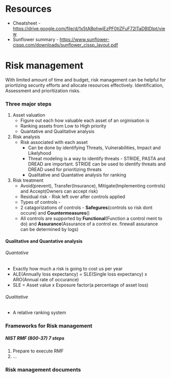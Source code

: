 # Resources
- Cheatsheet - https://drive.google.com/file/d/1x5tABphwjEzPF0tiZFuF72lTaDBIDlpt/view
- Sunflower summary - https://www.sunflower-cissp.com/downloads/sunflower_cissp_layout.pdf

# Risk management
With limited amount of time and budget, risk management can be helpful for priortizing security efforts and allocate resources effectively. Identification, Assessment and prioritization risks.

### Three major steps
1. Asset valuation
    - Figure out each how valuable each asset of an orginisation is
    - Ranking assets from Low to High priority
    - Quantative and Qualitative analysis
2. Risk analysis
    - Risk associated with each asset
        - Can be done by identifying Threats, Vulnerabilities, Impact and Likelyhood
        - Threat modeling is a way to identify threats - STRIDE, PASTA and DREAD are important. STRIDE can be used to identify threats and DREAD used for prioritizing threats
        - Qualitative and Quantative analysis for ranking 
4. Risk treatment
    - Avoid(prevent), Transfer(Insurance), Mitigate(Implementing controls) and Accept(Owners can accept risk)
    - Residual risk - Risk left over after controls applied
    - Types of controls - 
    - 2 catagorizations of controls - **Safegures**(controls so risk dont occure) and **Countermeasures**()
    - All controls are supported by **Functional**(Function a control ment to do) and **Assurance**(Assurance of a control ex. firewall assurance can be determined by logs)
#### Qualitative and Quantative analysis
###### Quantative 
- Exactly how much a risk is going to cost us per year
- ALE(Annually loss expectancy) = SLE(Single loss expectancy) x ARO(Annual rate of occurance)
- SLE = Asset value x Exposure factor(a percentage of asset loss)

###### Qualitative
- A relative ranking system

### Frameworks for Risk management
##### NIST RMF (800-37) 7 steps
1. Prepare to execute RMF
2. ...
### Risk management documents
